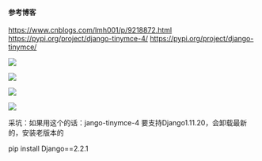 #### 参考博客
https://www.cnblogs.com/lmh001/p/9218872.html
https://pypi.org/project/django-tinymce-4/
https://pypi.org/project/django-tinymce/


![ ](https://upload-images.jianshu.io/upload_images/14371339-78c7a33e5f12021a.png?imageMogr2/auto-orient/strip%7CimageView2/2/w/1240)

![ ](https://upload-images.jianshu.io/upload_images/14371339-49d8b619ab4ce393.png?imageMogr2/auto-orient/strip%7CimageView2/2/w/1240)

![](https://upload-images.jianshu.io/upload_images/14371339-b989c369f662844f.png?imageMogr2/auto-orient/strip%7CimageView2/2/w/1240)

![ ](https://upload-images.jianshu.io/upload_images/14371339-8e9006d157c008a1.png?imageMogr2/auto-orient/strip%7CimageView2/2/w/1240)


采坑：如果用这个的话：jango-tinymce-4 要支持Django1.11.20，会卸载最新的，安装老版本的

    
    
 pip install Django==2.2.1